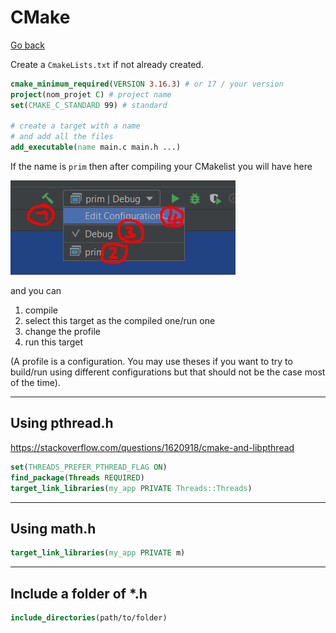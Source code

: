 # CMake

[Go back](../index.md#clion)

Create a ``CmakeLists.txt`` if not already created.

```cmake
cmake_minimum_required(VERSION 3.16.3) # or 17 / your version
project(nom_projet C) # project name
set(CMAKE_C_STANDARD 99) # standard

# create a target with a name
# and add all the files
add_executable(name main.c main.h ...)
```

If the name is ``prim`` then after compiling your
CMakelist you will have here

![targets](targets.png)

and you can

1. compile
2. select this target as the compiled one/run one
3. change the profile
4. run this target

(A profile is a configuration. You may use theses
if you want to try to build/run using different
configurations but that should not be the case most
of the time).

<hr class="sl">

## Using pthread.h

<https://stackoverflow.com/questions/1620918/cmake-and-libpthread>

```cmake
set(THREADS_PREFER_PTHREAD_FLAG ON)
find_package(Threads REQUIRED)
target_link_libraries(my_app PRIVATE Threads::Threads)
```

<hr class="sr">

## Using math.h

```cmake
target_link_libraries(my_app PRIVATE m)
```

<hr class="sl">

## Include a folder of *.h

```cmake
include_directories(path/to/folder)
```
